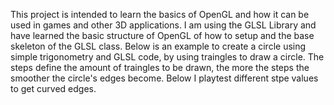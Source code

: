 This project is intended to learn the basics of OpenGL and how it can be used in games and other 3D applications.
I am using the GLSL Library and have learned the basic structure of OpenGL of how to setup and the base skeleton of the GLSL class.
Below is an example to create a circle using simple trigonometry and GLSL code, by using traingles to draw a circle. The steps define the amount of traingles to be drawn, the more the steps the smoother the circle's edges become. Below I playtest different stpe values to get curved edges.

